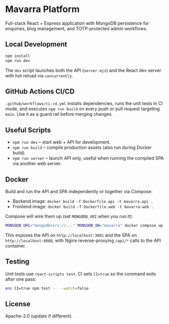 # Mavarra Platform

Full-stack React + Express application with MongoDB persistence for enquiries, blog management, and TOTP-protected admin workflows.

## Local Development

```bash
npm install
npm run dev
```

The `dev` script launches both the API (`server.mjs`) and the React dev server with hot reload via `concurrently`.

## GitHub Actions CI/CD

`.github/workflows/ci-cd.yml` installs dependencies, runs the unit tests in CI mode, and executes `npm run build` on every push or pull request targeting `main`. Use it as a guard rail before merging changes.

## Useful Scripts

- `npm run dev` – start web + API for development.
- `npm run build` – compile production assets (also run during Docker build).
- `npm run server` – launch API only, useful when running the compiled SPA via another web server.

## Docker

Build and run the API and SPA independently or together via Compose:

- Backend image: `docker build -f Dockerfile.api -t mavarra-api .`
- Frontend image: `docker build -f Dockerfile.web -t mavarra-web .`

Compose will wire them up (set `MONGODB_URI` when you run it):

```bash
MONGODB_URI="mongodb+srv://..." MONGODB_DB="mavarra" docker compose up --build
```

This exposes the API on `http://localhost:3001` and the SPA on `http://localhost:8080`, with Nginx reverse-proxying `/api/*` calls to the API container.

## Testing

Unit tests use `react-scripts test`. CI sets `CI=true` so the command exits after one pass:

```bash
env CI=true npm test -- --watch=false
```

## License

Apache-2.0 (update if different).
